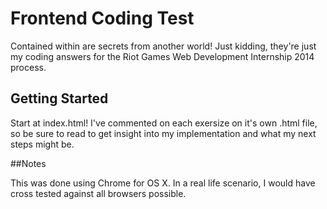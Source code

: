# Frontend Coding Test

Contained within are secrets from another world! Just kidding, they're just my coding answers for the Riot Games Web Development Internship 2014 process.

## Getting Started

Start at index.html! I've commented on each exersize on it's own .html file, so be sure to read to get insight into my implementation and what my next steps might be.

##Notes

This was done using Chrome for OS X. In a real life scenario, I would have cross tested against all browsers possible.